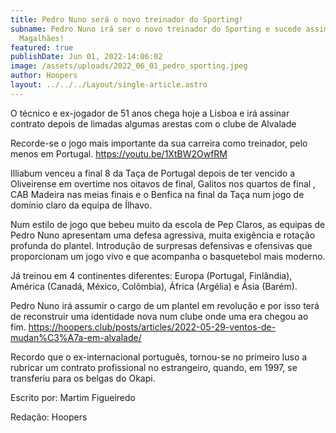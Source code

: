 ```yaml
---
title: Pedro Nuno será o novo treinador do Sporting!
subname: Pedro Nuno irá ser o novo treinador do Sporting e sucede assim a Luís
  Magalhães!
featured: true
publishDate: Jun 01, 2022-14:06:02
image: /assets/uploads/2022_06_01_pedro_sporting.jpeg
author: Hoopers
layout: ../../../Layout/single-article.astro
---
```

<!--StartFragment-->

O técnico e ex-jogador de 51 anos chega hoje a Lisboa e irá assinar contrato depois de limadas algumas arestas com o clube de Alvalade

Recorde-se o jogo mais importante da sua carreira como treinador, pelo menos em Portugal. <https://youtu.be/1XtBW2OwfRM>

Illiabum venceu a final 8 da Taça de Portugal depois de ter vencido a Oliveirense em overtime nos oitavos de final, Galitos nos quartos de final , CAB Madeira nas meias finais e o Benfica na final da Taça num jogo de domínio claro da equipa de Ílhavo. 

Num estilo de jogo que bebeu muito da escola de Pep Claros, as equipas de Pedro Nuno apresentam uma defesa agressiva, muita exigência e rotação profunda do plantel. Introdução de surpresas defensivas e ofensivas que proporcionam um jogo vivo e que acompanha o basquetebol mais moderno.

Já treinou em 4 continentes diferentes: Europa (Portugal, Finlândia), América (Canadá, México, Colômbia), África (Argélia) e Ásia (Barém). 

Pedro Nuno irá assumir o cargo de um plantel em revolução e por isso terá de reconstruir uma identidade nova num clube onde uma era chegou ao fim. <https://hoopers.club/posts/articles/2022-05-29-ventos-de-mudan%C3%A7a-em-alvalade/>

Recordo que o ex-internacional português, tornou-se no primeiro luso a rubricar um contrato profissional no estrangeiro, quando, em 1997, se transferiu para os belgas do Okapi.

Escrito por: Martim Figueiredo

Redação: Hoopers

<!--EndFragment-->